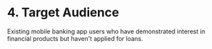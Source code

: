 # 4. Target Audience

Existing mobile banking app users who have demonstrated interest in financial products but haven't applied for loans.